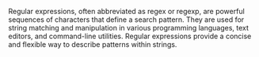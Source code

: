 Regular expressions, often abbreviated as regex or regexp, are powerful sequences of characters that define a search pattern. They are used for string matching and manipulation in various programming languages, text editors, and command-line utilities. Regular expressions provide a concise and flexible way to describe patterns within strings.
